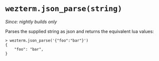 # `wezterm.json_parse(string)`

*Since: nightly builds only*

Parses the supplied string as json and returns the equivalent lua values:

```
> wezterm.json_parse('{"foo":"bar"}')
{
    "foo": "bar",
}
```
